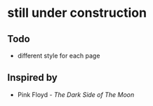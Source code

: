 still under construction
=====================

Todo
------------
 - different style for each page 


Inspired by
------------
 - Pink Floyd - *The Dark Side of The Moon*
